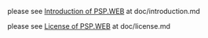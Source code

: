 

please see [Introduction of PSP.WEB](doc/introduction.md "") at doc/introduction.md

please see [License of PSP.WEB](doc/license.md "") at doc/license.md
